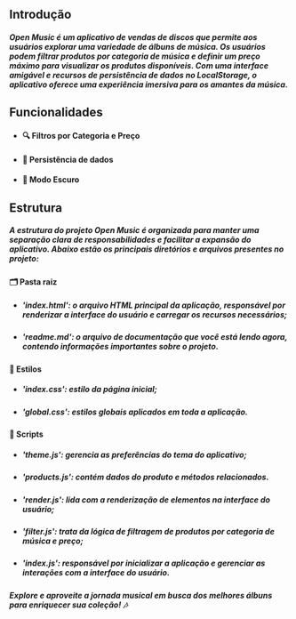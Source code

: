 ## Introdução

##### Open Music é um aplicativo de vendas de discos que permite aos usuários explorar uma variedade de álbuns de música. Os usuários podem filtrar produtos por categoria de música e definir um preço máximo para visualizar os produtos disponíveis. Com uma interface amigável e recursos de persistência de dados no LocalStorage, o aplicativo oferece uma experiência imersiva para os amantes da música.

## Funcionalidades

- #### 🔍 Filtros por Categoria e Preço
- #### 💾 Persistência de dados
- #### 🎨 Modo Escuro

## Estrutura

##### A estrutura do projeto Open Music é organizada para manter uma separação clara de responsabilidades e facilitar a expansão do aplicativo. Abaixo estão os principais diretórios e arquivos presentes no projeto:

#### 🗂 Pasta raiz
- ##### 'index.html': o arquivo HTML principal da aplicação, responsável por renderizar a interface do usuário e carregar os recursos necessários;
- ##### 'readme.md': o arquivo de documentação que você está lendo agora, contendo informações importantes sobre o projeto.

#### 🎨 Estilos
- ##### 'index.css': estilo da página inicial;
- ##### 'global.css': estilos globais aplicados em toda a aplicação.

#### 📝 Scripts
- ##### 'theme.js': gerencia as preferências do tema do aplicativo;
- ##### 'products.js': contém dados do produto e métodos relacionados.
- ##### 'render.js': lida com a renderização de elementos na interface do usuário;
- ##### 'filter.js': trata da lógica de filtragem de produtos por categoria de música e preço;
- ##### 'index.js': responsável por inicializar a aplicação e gerenciar as interações com a interface do usuário.

##### Explore e aproveite a jornada musical em busca dos melhores álbuns para enriquecer sua coleção! 🎶

